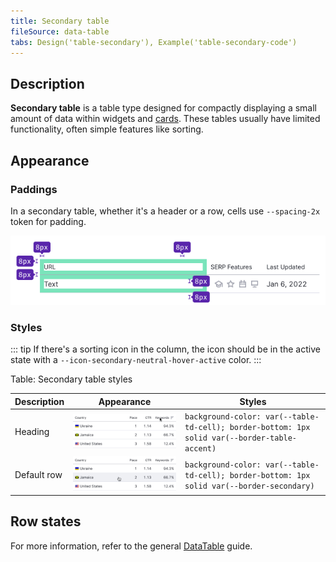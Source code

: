 ```yaml
---
title: Secondary table
fileSource: data-table
tabs: Design('table-secondary'), Example('table-secondary-code')
---
```


## Description

**Secondary table** is a table type designed for compactly displaying a small amount of data within widgets and [cards](/components/card/). These tables usually have limited functionality, often simple features like sorting.

## Appearance

### Paddings

In a secondary table, whether it's a header or a row, cells use `--spacing-2x` token for padding.

![](static/secondary-paddings.png)

### Styles

::: tip
If there's a sorting icon in the column, the icon should be in the active state with a `--icon-secondary-neutral-hover-active` color.
:::

Table: Secondary table styles

| Description | Appearance                                  | Styles                                                                      |
| ----------- | ------------------------------------------- | --------------------------------------------------------------------------- |
| Heading     | ![](static/th-secondary.png) | `background-color: var(--table-td-cell); border-bottom: 1px solid var(--border-table-accent)` |
| Default row | ![](static/td-secondary.png) | `background-color: var(--table-td-cell); border-bottom: 1px solid var(--border-secondary)` |

## Row states

For more information, refer to the general [DataTable](/table-group/data-table#table-row-states) guide.


